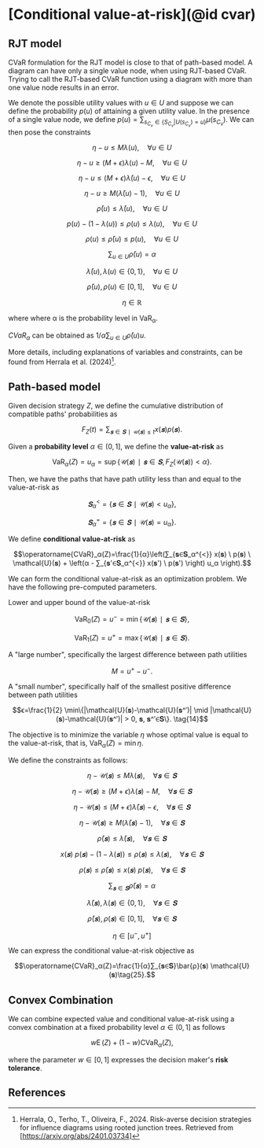 # [Conditional value-at-risk](@id cvar)

## RJT model

CVaR formulation for the RJT model is close to that of path-based model. A diagram can have only a single value node, when using RJT-based CVaR. Trying to call the RJT-based CVaR function using a diagram with more than one value node results in an error.

We denote the possible utility values with $u ∈ U$ and suppose we can define the probability $p(u)$ of attaining a given utility value. In the presence of a single value node, we define $p(u) = ∑_{s_{C_v}∈ \text{\{} S_{C_v} \vert U(s_{C_v})=u \text{\}} }µ(s_{C_v})$. We can then pose the constraints

$$η-u≤M λ(u),\quad ∀u∈U \tag{26}$$

$$η-u≥(M+ϵ) λ(u) - M,\quad ∀u∈U \tag{27}$$

$$η-u≤(M+ϵ) \bar{λ}(u) - ϵ,\quad ∀u∈U \tag{28}$$

$$η-u≥M (\bar{λ}(u) - 1),\quad ∀u∈U \tag{29}$$

$$\bar{ρ}(u) ≤ \bar{λ}(u),\quad ∀u∈U \tag{30}$$

$$p(u) - (1 - λ(u)) ≤ ρ(u) ≤ λ(u),\quad ∀u∈U \tag{31}$$

$$ρ(u) ≤ \bar{ρ}(u) ≤ p(u),\quad ∀u∈U \tag{32}$$

$$∑_{u∈U}\bar{ρ}(u) = α \tag{33}$$

$$\bar{λ}(u), λ(u)∈\{0, 1\},\quad ∀u∈U \tag{34}$$

$$\bar{ρ}(u),ρ(u)∈[0, 1],\quad ∀u∈U \tag{35}$$

$$η∈\mathbb{R} \tag{36}$$

where where α is the probability level in VaR<sub>α</sub>.

$CVaR_α$ can be obtained as $1/α ∑_{u∈U} \bar{ρ}(u)u$.

More details, including explanations of variables and constraints, can be found from Herrala et al. (2024)[^4].

## Path-based model

Given decision strategy $Z,$ we define the cumulative distribution of compatible paths' probabilities as

$$F_Z(t) = ∑_{𝐬∈𝐒∣\mathcal{U}(𝐬)≤t} x(𝐬) p(𝐬).$$

Given a **probability level** $α∈(0, 1],$ we define the **value-at-risk** as

$$\operatorname{VaR}_α(Z)=u_α=\sup \{\mathcal{U}(𝐬)∣𝐬∈𝐒, F_Z(\mathcal{U}(𝐬))<α\}.$$

Then, we have the paths that have path utility less than and equal to the value-at-risk as

$$𝐒_{α}^{<}=\{𝐬∈𝐒∣\mathcal{U}(𝐬)<u_α\},$$

$$𝐒_{α}^{=}=\{𝐬∈𝐒∣\mathcal{U}(𝐬)=u_α\}.$$

We define **conditional value-at-risk** as

$$\operatorname{CVaR}_α(Z)=\frac{1}{α}\left(∑_{𝐬∈𝐒_α^{<}} x(𝐬) \ p(𝐬) \ \mathcal{U}(𝐬) + \left(α - ∑_{𝐬'∈𝐒_α^{<}} x(𝐬') \ p(𝐬') \right) u_α \right).$$

We can form the conditional value-at-risk as an optimization problem. We have the following pre-computed parameters.

Lower and upper bound of the value-at-risk

$$\operatorname{VaR}_0(Z)=u^-=\min\{\mathcal{U}(𝐬)∣𝐬∈𝐒\}, \tag{11}$$

$$\operatorname{VaR}_1(Z)=u^+=\max\{\mathcal{U}(𝐬)∣𝐬∈𝐒\}. \tag{12}$$

A "large number", specifically the largest difference between path utilities

$$M=u^+-u^-. \tag{13}$$

A "small number", specifically half of the smallest positive difference between path utilities

$$ϵ=\frac{1}{2} \min\{|\mathcal{U}(𝐬)-\mathcal{U}(𝐬^′)| \mid |\mathcal{U}(𝐬)-\mathcal{U}(𝐬^′)| > 0, 𝐬, 𝐬^′∈𝐒\}. \tag{14}$$

The objective is to minimize the variable $η$ whose optimal value is equal to the value-at-risk, that is, $\operatorname{VaR}_α(Z)=\min η.$

We define the constraints as follows:

$$η-\mathcal{U}(𝐬)≤M λ(𝐬),\quad ∀𝐬∈𝐒 \tag{14}$$

$$η-\mathcal{U}(𝐬)≥(M+ϵ) λ(𝐬) - M,\quad ∀𝐬∈𝐒 \tag{15}$$

$$η-\mathcal{U}(𝐬)≤(M+ϵ) \bar{λ}(𝐬) - ϵ,\quad ∀𝐬∈𝐒 \tag{16}$$

$$η-\mathcal{U}(𝐬)≥M (\bar{λ}(𝐬) - 1),\quad ∀𝐬∈𝐒 \tag{17}$$

$$\bar{ρ}(𝐬) ≤ \bar{λ}(𝐬),\quad ∀𝐬∈𝐒 \tag{18}$$

$$x(𝐬) \ p(𝐬) - (1 - λ(𝐬)) ≤ ρ(𝐬) ≤ λ(𝐬),\quad ∀𝐬∈𝐒 \tag{19}$$

$$ρ(𝐬) ≤ \bar{ρ}(𝐬) ≤ x(𝐬) \ p(𝐬),\quad ∀𝐬∈𝐒 \tag{20}$$

$$∑_{𝐬∈𝐒}\bar{ρ}(𝐬) = α \tag{21}$$

$$\bar{λ}(𝐬), λ(𝐬)∈\{0, 1\},\quad ∀𝐬∈𝐒 \tag{22}$$

$$\bar{ρ}(𝐬),ρ(𝐬)∈[0, 1],\quad ∀𝐬∈𝐒 \tag{23}$$

$$η∈[u^-, u^+] \tag{24}$$

We can express the conditional value-at-risk objective as

$$\operatorname{CVaR}_α(Z)=\frac{1}{α}∑_{𝐬∈𝐒}\bar{ρ}(𝐬) \mathcal{U}(𝐬)\tag{25}.$$

## Convex Combination
We can combine expected value and conditional value-at-risk using a convex combination at a fixed probability level $α∈(0, 1]$ as follows

$$w \operatorname{E}(Z) + (1-w) \operatorname{CVaR}_α(Z), \tag{37}$$

where the parameter $w∈[0, 1]$ expresses the decision maker's **risk tolerance**.


## References
[^1]: Salo, A., Andelmin, J., & Oliveira, F. (2022). Decision programming for mixed-integer multi-stage optimization under uncertainty. European Journal of Operational Research, 299(2), 550-565.

[^2]: Hölsä, O. (2020). Decision Programming Framework for Evaluating Testing Costs of Disease-Prone Pigs. Retrieved from [http://urn.fi/URN:NBN:fi:aalto-202009295618](http://urn.fi/URN:NBN:fi:aalto-202009295618)

[^3]: Hankimaa, H., Herrala, O., Oliveira, F., Tollander de Balsch, J. (2023). DecisionProgramming.jl -- A framework for modelling decision problems using mathematical programming. Retrieved from [https://arxiv.org/abs/2307.13299](https://arxiv.org/abs/2307.13299)

[^4]: Herrala, O., Terho, T., Oliveira, F., 2024. Risk-averse decision strategies for influence diagrams using rooted junction trees. Retrieved from [https://arxiv.org/abs/2401.03734]